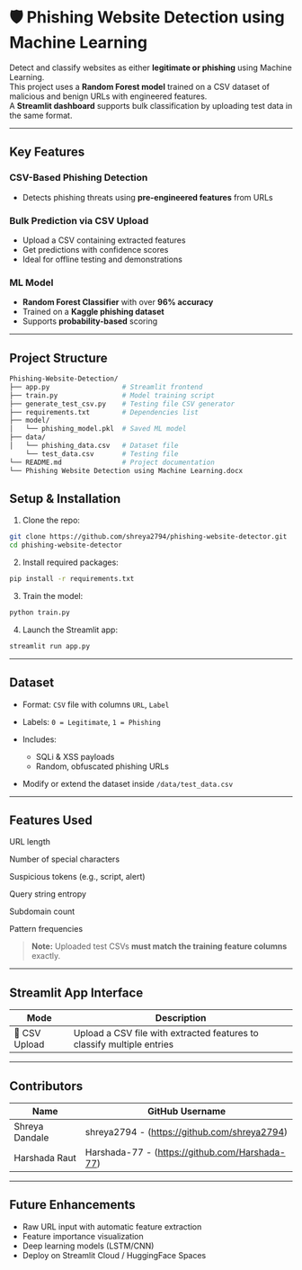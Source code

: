 # 🛡️ Phishing Website Detection using Machine Learning

Detect and classify websites as either **legitimate or phishing** using Machine Learning.  
This project uses a **Random Forest model** trained on a CSV dataset of malicious and benign URLs with engineered features.  
A **Streamlit dashboard** supports bulk classification by uploading test data in the same format.

---

##  Key Features

###  CSV-Based Phishing Detection
- Detects phishing threats using **pre-engineered features** from URLs

### Bulk Prediction via CSV Upload
-  Upload a CSV containing extracted features
-  Get predictions with confidence scores
-  Ideal for offline testing and demonstrations

### ML Model
- **Random Forest Classifier** with over **96% accuracy**
- Trained on a **Kaggle phishing dataset**
- Supports **probability-based** scoring

---


##  Project Structure

```bash
Phishing-Website-Detection/
├── app.py                  # Streamlit frontend
├── train.py                # Model training script
├── generate_test_csv.py    # Testing file CSV generator
├── requirements.txt        # Dependencies list
├── model/
│   └── phishing_model.pkl  # Saved ML model
├── data/
│   └── phishing_data.csv   # Dataset file
    └── test_data.csv       # Testing file
└── README.md               # Project documentation
└── Phishing Website Detection using Machine Learning.docx
````

##  Setup & Installation

1. Clone the repo:

```bash
git clone https://github.com/shreya2794/phishing-website-detector.git
cd phishing-website-detector
```

2. Install required packages:

```bash
pip install -r requirements.txt
```

3. Train the model:

```bash
python train.py
```

4. Launch the Streamlit app:

```bash
streamlit run app.py
```

---

## Dataset

* Format: `CSV` file with columns `URL`, `Label`
* Labels: `0 = Legitimate`, `1 = Phishing`
* Includes:

  * SQLi & XSS payloads
  * Random, obfuscated phishing URLs
* Modify or extend the dataset inside `/data/test_data.csv`

---
## Features Used
URL length

Number of special characters

Suspicious tokens (e.g., script, alert)

Query string entropy

Subdomain count

Pattern frequencies

>  **Note:** Uploaded test CSVs **must match the training feature columns** exactly.

---

## Streamlit App Interface

| Mode         | Description                                                               |
|--------------|---------------------------------------------------------------------------|
| 📄 CSV Upload | Upload a CSV file with extracted features to classify multiple entries   |


---

## Contributors

| Name           | GitHub Username                                  | 
| -------------- | ------------------------------------------------ | 
| Shreya Dandale | shreya2794 - (https://github.com/shreya2794)     | 
| Harshada Raut  | Harshada-77 - (https://github.com/Harshada-77)   |

---

## Future Enhancements

-  Raw URL input with automatic feature extraction  
-  Feature importance visualization  
-  Deep learning models (LSTM/CNN)  
-  Deploy on Streamlit Cloud / HuggingFace Spaces

